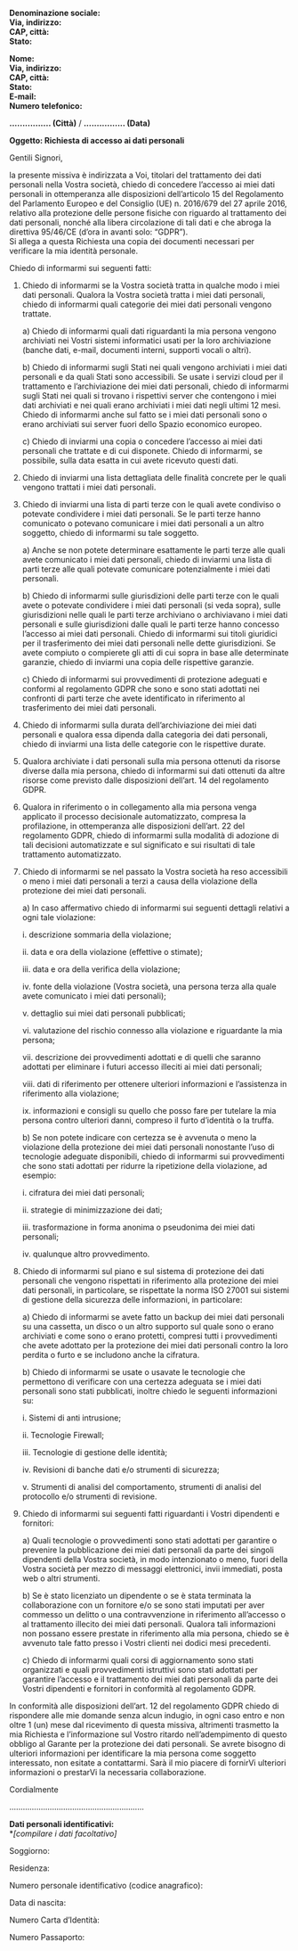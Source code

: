 **Denominazione sociale:**  
**Via, indirizzo:**  
**CAP, città:**  
**Stato:**

**Nome:**  
**Via, indirizzo:**  
**CAP, città:**  
**Stato:**  
**E-mail:**  
**Numero telefonico:**

**................ (Città)** / **................ (Data)**

**Oggetto: Richiesta di accesso ai dati personali**

Gentili Signori,

la presente missiva è indirizzata a Voi, titolari del trattamento dei dati personali nella Vostra
società, chiedo di concedere l’accesso ai miei dati personali in ottemperanza alle disposizioni
dell’articolo 15 del Regolamento del Parlamento Europeo e del Consiglio (UE) n. 2016/679 del 27
aprile 2016, relativo alla protezione delle persone fisiche con riguardo al trattamento dei dati
personali, nonché alla libera circolazione di tali dati e che abroga la direttiva 95/46/CE (d’ora in
avanti solo: “GDPR”).  
Si allega a questa Richiesta una copia dei documenti necessari per verificare la mia identità
personale.

Chiedo di informarmi sui seguenti fatti:

1. Chiedo di informarmi se la Vostra società tratta in qualche modo i miei dati personali. Qualora la Vostra società tratta i miei dati personali, chiedo di informarmi quali categorie dei miei dati personali vengono trattate.

   a) Chiedo di informarmi quali dati riguardanti la mia persona vengono archiviati nei Vostri
   sistemi informatici usati per la loro archiviazione (banche dati, e-mail, documenti interni,
   supporti vocali o altri).

   b) Chiedo di informarmi sugli Stati nei quali vengono archiviati i miei dati personali e da quali
   Stati sono accessibili. Se usate i servizi cloud per il trattamento e l’archiviazione dei miei dati
   personali, chiedo di informarmi sugli Stati nei quali si trovano i rispettivi server che
   contengono i miei dati archiviati e nei quali erano archiviati i miei dati negli ultimi 12 mesi.
   Chiedo di informarmi anche sul fatto se i miei dati personali sono o erano archiviati sui server
   fuori dello Spazio economico europeo.

   c) Chiedo di inviarmi una copia o concedere l’accesso ai miei dati personali che trattate e di cui
   disponete. Chiedo di informarmi, se possibile, sulla data esatta in cui avete ricevuto questi
   dati.

2. Chiedo di inviarmi una lista dettagliata delle finalità concrete per le quali vengono trattati i miei
   dati personali.

3. Chiedo di inviarmi una lista di parti terze con le quali avete condiviso o potevate condividere i
   miei dati personali. Se le parti terze hanno comunicato o potevano comunicare i miei dati
   personali a un altro soggetto, chiedo di informarmi su tale soggetto.

   a) Anche se non potete determinare esattamente le parti terze alle quali avete comunicato i
   miei dati personali, chiedo di inviarmi una lista di parti terze alle quali potevate comunicare
   potenzialmente i miei dati personali.

   b) Chiedo di informarmi sulle giurisdizioni delle parti terze con le quali avete o potevate
   condividere i miei dati personali (si veda sopra), sulle giurisdizioni nelle quali le parti terze
   archiviano o archiviavano i miei dati personali e sulle giurisdizioni dalle quali le parti terze hanno concesso l’accesso ai miei dati personali. Chiedo di informarmi sui titoli giuridici per il trasferimento dei miei dati personali nelle dette giurisdizioni. Se avete compiuto o compierete gli atti di cui sopra in base alle determinate garanzie, chiedo di inviarmi una copia delle rispettive garanzie.

   c) Chiedo di informarmi sui provvedimenti di protezione adeguati e conformi al regolamento
   GDPR che sono e sono stati adottati nei confronti di parti terze che avete identificato in
   riferimento al trasferimento dei miei dati personali.

4. Chiedo di informarmi sulla durata dell’archiviazione dei miei dati personali e qualora essa dipenda dalla categoria dei dati personali, chiedo di inviarmi una lista delle categorie con le rispettive durate.

5. Qualora archiviate i dati personali sulla mia persona ottenuti da risorse diverse dalla mia persona, chiedo di informarmi sui dati ottenuti da altre risorse come previsto dalle disposizioni dell’art. 14 del regolamento GDPR.

6. Qualora in riferimento o in collegamento alla mia persona venga applicato il processo decisionale automatizzato, compresa la profilazione, in ottemperanza alle disposizioni dell’art. 22 del regolamento GDPR, chiedo di informarmi sulla modalità di adozione di tali decisioni automatizzate e sul significato e sui risultati di tale trattamento automatizzato.

7. Chiedo di informarmi se nel passato la Vostra società ha reso accessibili o meno i miei dati
   personali a terzi a causa della violazione della protezione dei miei dati personali.

   a) In caso affermativo chiedo di informarmi sui seguenti dettagli relativi a ogni tale violazione:

   i. descrizione sommaria della violazione;

   ii. data e ora della violazione (effettive o stimate);

   iii. data e ora della verifica della violazione;

   iv. fonte della violazione (Vostra società, una persona terza alla quale avete comunicato i
   miei dati personali);

   v. dettaglio sui miei dati personali pubblicati;

   vi. valutazione del rischio connesso alla violazione e riguardante la mia persona;

   vii. descrizione dei provvedimenti adottati e di quelli che saranno adottati per eliminare i
   futuri accesso illeciti ai miei dati personali;

   viii. dati di riferimento per ottenere ulteriori informazioni e l’assistenza in riferimento alla
   violazione;

   ix. informazioni e consigli su quello che posso fare per tutelare la mia persona contro
   ulteriori danni, compreso il furto d’identità o la truffa.

   b) Se non potete indicare con certezza se è avvenuta o meno la violazione della protezione dei
   miei dati personali nonostante l’uso di tecnologie adeguate disponibili, chiedo di informarmi
   sui provvedimenti che sono stati adottati per ridurre la ripetizione della violazione, ad
   esempio:

   i. cifratura dei miei dati personali;

   ii. strategie di minimizzazione dei dati;

   iii. trasformazione in forma anonima o pseudonima dei miei dati personali;

   iv. qualunque altro provvedimento.

8. Chiedo di informarmi sul piano e sul sistema di protezione dei dati personali che vengono rispettati in riferimento alla protezione dei miei dati personali, in particolare, se rispettate la norma ISO 27001 sui sistemi di gestione della sicurezza delle informazioni, in particolare:

   a) Chiedo di informarmi se avete fatto un backup dei miei dati personali su una cassetta, un
   disco o un altro supporto sul quale sono o erano archiviati e come sono o erano protetti,
   compresi tutti i provvedimenti che avete adottato per la protezione dei miei dati personali
   contro la loro perdita o furto e se includono anche la cifratura.

   b) Chiedo di informarmi se usate o usavate le tecnologie che permettono di verificare con una
   certezza adeguata se i miei dati personali sono stati pubblicati, inoltre chiedo le seguenti
   informazioni su:

   i. Sistemi di anti intrusione;

   ii. Tecnologie Firewall;

   iii. Tecnologie di gestione delle identità;

   iv. Revisioni di banche dati e/o strumenti di sicurezza;

   v. Strumenti di analisi del comportamento, strumenti di analisi del protocollo e/o strumenti
   di revisione.

9. Chiedo di informarmi sui seguenti fatti riguardanti i Vostri dipendenti e fornitori:

   a) Quali tecnologie o provvedimenti sono stati adottati per garantire o prevenire la
   pubblicazione dei miei dati personali da parte dei singoli dipendenti della Vostra società, in
   modo intenzionato o meno, fuori della Vostra società per mezzo di messaggi elettronici, invii
   immediati, posta web o altri strumenti.

   b) Se è stato licenziato un dipendente o se è stata terminata la collaborazione con un fornitore
   e/o se sono stati imputati per aver commesso un delitto o una contravvenzione in riferimento
   all’accesso o al trattamento illecito dei miei dati personali. Qualora tali informazioni non
   possano essere prestate in riferimento alla mia persona, chiedo se è avvenuto tale fatto
   presso i Vostri clienti nei dodici mesi precedenti.

   c) Chiedo di informarmi quali corsi di aggiornamento sono stati organizzati e quali
   provvedimenti istruttivi sono stati adottati per garantire l’accesso e il trattamento dei miei dati
   personali da parte dei Vostri dipendenti e fornitori in conformità al regolamento GDPR.

In conformità alle disposizioni dell’art. 12 del regolamento GDPR chiedo di rispondere alle mie domande senza alcun indugio, in ogni caso entro e non oltre 1 (un) mese dal ricevimento di questa missiva, altrimenti trasmetto la mia Richiesta e l’informazione sul Vostro ritardo nell’adempimento di questo obbligo al Garante per la protezione dei dati personali. Se avrete bisogno di ulteriori informazioni per identificare la mia persona come soggetto interessato, non esitate a contattarmi. Sarà il mio piacere di fornirVi ulteriori informazioni o prestarVi la necessaria collaborazione.

Cordialmente

............................................................

**Dati personali identificativi:**  
**[compilare i dati *facoltativo]**

Soggiorno:

Residenza:

Numero personale identificativo (codice anagrafico):

Data di nascita:

Numero Carta d’Identità:

Numero Passaporto:
